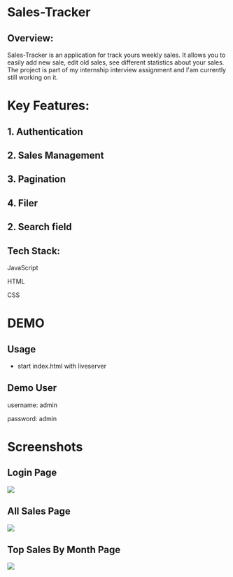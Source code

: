 # Sales-Tracker



<h2> Overview: </h2>
Sales-Tracker is an application for track yours weekly sales. It allows you to easily add new sale, edit old sales, see different statistics about your sales. The project is part of my internship interview assignment and I'am currently still working on it.

<h1>Key Features:</h1>
<h2> 1. Authentication   </h2>
<h2> 2. Sales Management </h2>
<h2> 3. Pagination </h2>
<h2> 4. Filer </h2>
<h2> 2. Search field </h2>






<h2> Tech Stack:  </h2>
<p> JavaScript</p>
<p> HTML</p>
<p> CSS</p>

<h1> DEMO </h1>
<h2> Usage </h2>
  <ul>
    <li>start index.html with liveserver</li>
  </ul>
<h2> Demo User </h2>
<p> username: admin </p>
<p> password: admin</p>

<h1> Screenshots </h1>
<h2> Login Page </h2>
<img src="https://github.com/BDukov/Project-Sale-Tracker/assets/107854265/322e66bd-51b1-442e-a3c5-7b7e9afab502"> </img>
<h2> All Sales Page </h2>
<img src="https://github.com/BDukov/Project-Sale-Tracker/assets/107854265/e6b37ab6-db24-433d-b871-a3fb170a7874"> </img>
<h2> Top Sales By Month Page </h2>
<img src="https://github.com/BDukov/Project-Sale-Tracker/assets/107854265/a2c5ba8b-3291-4c3d-ab5f-8e30e1c441b5"> </img>
